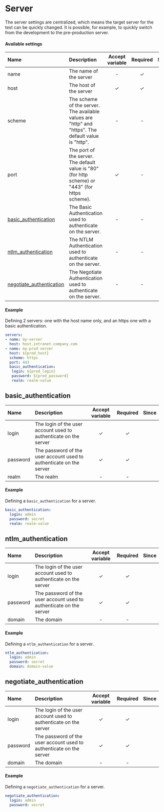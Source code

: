# Server
The server settings are centralized, which means the target server for the test can be quickly changed. It is possible, for example, to quickly switch from the development to the pre-production server.

#### Available settings

| Name                                                  | Description                                                                                         | Accept variable | Required | Since |
|:----------------------------------------------------- |:--------------------------------------------------------------------------------------------------- |:---------------:|:--------:|:-----:|
| name                                                  | The name of the server                                                                              | -               | &#x2713; |       |
| host                                                  | The host of the server                                                                              | &#x2713;        | &#x2713; |       |
| scheme                                                | The scheme of the server. The available values are "http" and "https". The default value is "http". | -               | -        |       |
| port                                                  | The port of the server. The default value is "80" (for http scheme) or "443" (for https scheme).    | &#x2713;        | -        |       |
| [basic_authentication](#basic_authentication)         | The Basic Authentication used to authenticate on the server.                                        | -               | -        |       |
| [ntlm_authentication](#ntlm_authentication)           | The NTLM Authentication used to authenticate on the server.                                         | -               | -        |       |
| [negotiate_authentication](#negotiate_authentication) | The Negotiate Authentication used to authenticate on the server.                                    | -               | -        |       |

#### Example
Defining 2 servers: one with the host name only, and an https one with a basic authentication.
```yaml
servers:
- name: my-server
  host: host.intranet.company.com
- name: my-prod-server
  host: ${prod_host}
  scheme: https
  port: 443
  basic_authentication:
   login: ${prod_login}
   password: ${prod_password}
   realm: realm-value
```

## basic_authentication
| Name        | Description                                                         | Accept variable | Required | Since |
|:----------- |:------------------------------------------------------------------- |:---------------:|:--------:|:-----:|
| login       | The login of the user account used to authenticate on the server    | &#x2713;        | &#x2713; |       |
| password    | The password of the user account used to authenticate on the server | &#x2713;        | &#x2713; |       |
| realm       | The realm                                                           | -               | -        |       |

#### Example
Defining a `basic_authentication` for a server.
```yaml
basic_authentication:
  login: admin
  password: secret
  realm: realm-value
```

## ntlm_authentication
| Name        | Description                                                         | Accept variable | Required | Since |
|:----------- |:------------------------------------------------------------------- |:---------------:|:--------:|:-----:|
| login       | The login of the user account used to authenticate on the server    | &#x2713;        | &#x2713; |       |
| password    | The password of the user account used to authenticate on the server | &#x2713;        | &#x2713; |       |
| domain      | The domain                                                          | -               | -        |       |

#### Example
Defining a `ntlm_authentication` for a server.
```yaml
ntlm_authentication:
  login: admin
  password: secret
  domain: domain-value
```

## negotiate_authentication
| Name        | Description                                                         | Accept variable | Required | Since |
|:----------- |:------------------------------------------------------------------- |:---------------:|:--------:|:-----:|
| login       | The login of the user account used to authenticate on the server    | &#x2713;        | &#x2713; |       |
| password    | The password of the user account used to authenticate on the server | &#x2713;        | &#x2713; |       |
| domain | The domain                                                               | -               | -        |       |

#### Example
Defining a `negotiate_authentication` for a server.
```yaml
negotiate_authentication:
  login: admin
  password: secret
```
